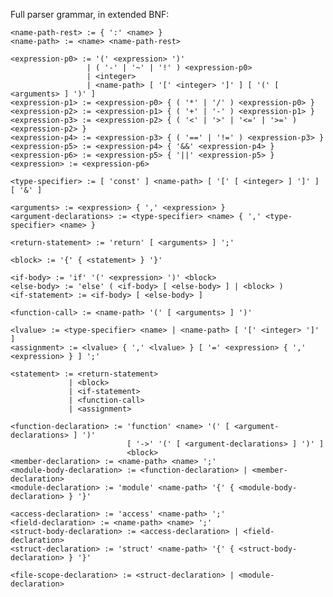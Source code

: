 
Full parser grammar, in extended BNF:

    <name-path-rest> := { ':' <name> }
    <name-path> := <name> <name-path-rest>

    <expression-p0> := '(' <expression> ')'
                     | ( '-' | '~' | '!' ) <expression-p0>
                     | <integer>
                     | <name-path> [ '[' <integer> ']' ] [ '(' [ <arguments> ] ')' ]
    <expression-p1> := <expression-p0> { ( '*' | '/' ) <expression-p0> }
    <expression-p2> := <expression-p1> { ( '+' | '-' ) <expression-p1> }
    <expression-p3> := <expression-p2> { ( '<' | '>' | '<=' | '>=' ) <expression-p2> }
    <expression-p4> := <expression-p3> { ( '==' | '!=' ) <expression-p3> }
    <expression-p5> := <expression-p4> { '&&' <expression-p4> }
    <expression-p6> := <expression-p5> { '||' <expression-p5> }
    <expression> := <expression-p6>

    <type-specifier> := [ 'const' ] <name-path> [ '[' [ <integer> ] ']' ] [ '&' ]

    <arguments> := <expression> { ',' <expression> }
    <argument-declarations> := <type-specifier> <name> { ',' <type-specifier> <name> }

    <return-statement> := 'return' [ <arguments> ] ';'

    <block> := '{' { <statement> } '}'

    <if-body> := 'if' '(' <expression> ')' <block>
    <else-body> := 'else' ( <if-body> [ <else-body> ] | <block> )
    <if-statement> := <if-body> [ <else-body> ]

    <function-call> := <name-path> '(' [ <arguments> ] ')'

    <lvalue> := <type-specifier> <name> | <name-path> [ '[' <integer> ']' ]
    <assignment> := <lvalue> { ',' <lvalue> } [ '=' <expression> { ',' <expression> } ] ';'

    <statement> := <return-statement>
                 | <block>
                 | <if-statement>
                 | <function-call>
                 | <assignment>

    <function-declaration> := 'function' <name> '(' [ <argument-declarations> ] ')'
                              [ '->' '(' [ <argument-declarations> ] ')' ]
                              <block>
    <member-declaration> := <name-path> <name> ';'
    <module-body-declaration> := <function-declaration> | <member-declaration>
    <module-declaration> := 'module' <name-path> '{' { <module-body-declaration> } '}'

    <access-declaration> := 'access' <name-path> ';'
    <field-declaration> := <name-path> <name> ';'
    <struct-body-declaration> := <access-declaration> | <field-declaration>
    <struct-declaration> := 'struct' <name-path> '{' { <struct-body-declaration> } '}'

    <file-scope-declaration> := <struct-declaration> | <module-declaration>

